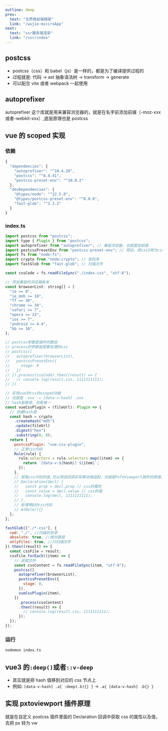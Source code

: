 ```yaml
---
outline: deep
prev:
  text: "无界微前端框架"
  link: "/wujie-miciroApp"
next:
  text: "ssr服务端渲染"
  link: "/ssr/index"
---
```


## postcss

- postcss（css）和 babel（js）是一样的，都是为了编译提供过程的
- 过程就是: 代码 -> ast 抽象语法树 -> transform -> generate
- 可以配合 vite 或者 webpack 一起使用

## autoprefixer

autoprefixer 这个库就是用来兼容浏览器的，就是在名字前添加前缀（-moz-xxx 或者-webkit-xxx）,底层原理也是 postcss

## vue 的 scoped 实现

### 依赖

```js
{
  "dependencies": {
    "autoprefixer": "^10.4.20",
    "postcss": "^8.4.41",
    "postcss-preset-env": "^10.0.2"
  },
  "devDependencies": {
    "@types/node": "^22.5.0",
    "@types/postcss-preset-env": "^8.0.0",
    "fast-glob": "^3.3.2"
  }
}
```

### index.ts

```js
import postcss from "postcss";
import type { Plugin } from "postcss";
import autoprefixer from "autoprefixer"; // 兼容浏览器，也就是加前缀
import postcssPresetEnv from "postcss-preset-env"; // 预设，把css3转为css
import fs from "node:fs";
import crypto from "node:crypto"; // 密码库
import fastGlob from "fast-glob"; // 扫描文件

const cssCode = fs.readFileSync("./index.css", "utf-8");

// 添加兼容的浏览器版本
const browserList: string[] = [
  "ie >= 8",
  "ie_mob >= 10",
  "ff >= 30",
  "chrome >= 34",
  "safari >= 7",
  "opera >= 23",
  "ios >= 7",
  "android >= 4.4",
  "bb >= 10",
];

// postcss参数是插件的数组
// process的参数就是要处理的css
// postcss([
//   autoprefixer(browserList),
//   postcssPresetEnv({
//     stage: 0
//   })
// ]).process(cssCode).then((result) => {
//   // console.log(result.css, 1111111111);
// })

// 实现vue的css的scoped功能
// 也就是 .xxx -> [data-v-hash] .xxx
// hash是路径，也是唯一
const vueCssPlugin = (fileUrl): Plugin => {
  // 创建hash值
  const hash = crypto
    .createHash("md5")
    .update(fileUrl)
    .digest("hex")
    .substring(0, 8);
  return {
    postcssPlugin: "vue-css-plugin",
    // 正常css代码
    Rule(rule) {
      rule.selectors = rule.selectors.map((item) => {
        return `[data-v-${hash}] ${item}`;
      });
    },
    // 获取css代码的值,可以用该回调实现移动端适配，也就是PxToViewport插件的原理,把px转为vw
    // Declaration(decl) {
    //   const prop = decl.prop // css的属性
    //   const value = decl.value // css的值
    //   console.log(decl, 1111111111);
    // },
    // 处理带@的css代码
    // AtRule(){}
  };
};

fastGlob(["./*.css"], {
  cwd: "./", //扫描的目录
  absolute: true, //绝对路径
  onlyFiles: true, //只扫描文件
}).then((result) => {
  const cssFile = result;
  cssFile.forEach((item) => {
    // 读取文件
    const cssContent = fs.readFileSync(item, "utf-8");
    postcss([
      autoprefixer(browserList),
      postcssPresetEnv({
        stage: 0,
      }),
      vueCssPlugin(item),
    ])
      .process(cssContent)
      .then((result) => {
        // console.log(result.css, 1111111111);
      });
  });
});
```

### 运行

```sh
nodemon index.ts
```

## vue3 的`:deep()`或者`::v-deep`

- 其实就是把 hash 值移到对应的 css 节点上
- 例如: `[data-v-hash] .a{ :deep(.b){} }` -> `.a{ [data-v-hash] .b{} }`

## 实现 pxtoviewport 插件原理

就是在自定义 postcss 插件里面的 Declaration 回调中获取 css 的属性以及值，去把 px 转为 vw

